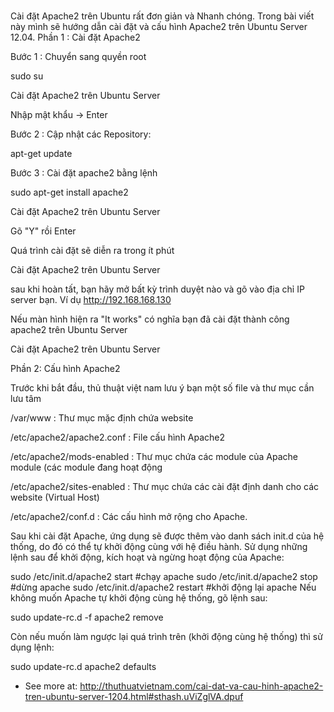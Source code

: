 # 
Cài đặt Apache2 trên Ubuntu rất đơn giản và Nhanh chóng. Trong bài viết này mình sẽ hướng dẫn cài đặt và cấu hình Apache2 trên Ubuntu Server 12.04.
Phần 1 : Cài đặt Apache2

Bước 1 : Chuyển sang quyền root

sudo su

Cài đặt Apache2 trên Ubuntu Server

Nhập mật khẩu -> Enter

Bước 2 : Cập nhật các Repository:

apt-get update

Bước 3 : Cài đặt apache2 bằng lệnh

sudo apt-get install apache2

Cài đặt Apache2 trên Ubuntu Server

Gõ "Y" rồi Enter

Quá trình cài đặt sẽ diễn ra trong ít phút

Cài đặt Apache2 trên Ubuntu Server

sau khi hoàn tất, bạn hãy mở bất kỳ trình duyệt nào và gõ vào địa chỉ IP server bạn. Ví dụ http://192.168.168.130

Nếu màn hình hiện ra "It works" có nghĩa bạn đã cài đặt thành công apache2 trên Ubuntu Server

Cài đặt Apache2 trên Ubuntu Server

Phần 2: Cấu hình Apache2

Trước khi bắt đầu, thủ thuật việt nam lưu ý bạn một số file  và thư mục cần lưu tâm

/var/www : Thư mục mặc định chứa website

/etc/apache2/apache2.conf : File cấu hình Apache2

/etc/apache2/mods-enabled : Thư mục chứa các module của Apache module (các module đang hoạt động

/etc/apache2/sites-enabled : Thư mục chứa các cài đặt định danh cho các website (Virtual Host)

/etc/apache2/conf.d : Các cấu hình mở rộng cho Apache.

Sau khi cài đặt Apache, ứng dụng sẽ được thêm vào danh sách init.d của hệ thống, do đó có thể tự khởi động cùng với hệ điều hành. Sử dụng những lệnh sau để khởi động, kích hoạt và ngừng hoạt động của Apache:

sudo /etc/init.d/apache2 start #chạy apache
sudo /etc/init.d/apache2 stop #dừng apache
sudo /etc/init.d/apache2 restart #khởi động lại apache
Nếu không muốn Apache tự khởi động cùng hệ thống, gõ lệnh sau:

sudo update-rc.d -f apache2 remove

Còn nếu muốn làm ngược lại quá trình trên (khởi động cùng hệ thống) thì sử dụng lệnh:

sudo update-rc.d apache2 defaults

- See more at: http://thuthuatvietnam.com/cai-dat-va-cau-hinh-apache2-tren-ubuntu-server-1204.html#sthash.uViZglVA.dpuf

